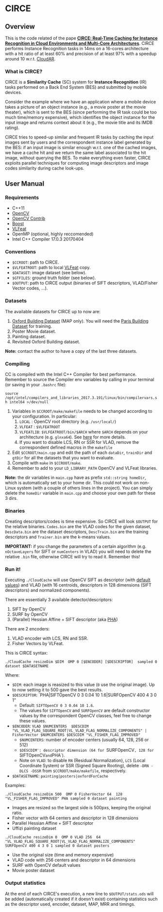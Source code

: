 # CIRCE

## Overview

This is the code related of the pape **[CIRCE: Real-Time Caching for Instance Recognition in Cloud Environments and Multi-Core Architectures](http://www.cse.ust.hk/~panhui/papers/circe-lovagnini.pdf)**. CIRCE performs Instance Recognition tasks in 14ms on a 16-cores architecture with a hit ratio of at least 60% and precision of at least 97% with a speedup around 10 w.r.t. [CloudAR](https://arxiv.org/abs/1805.03060).

### What is CIRCE?

CIRCE is a **Similarity Cache** (SC) system for **Instance Recognition** (IR) tasks performed on a Back End System (BES) and submitted by mobile devices. 

Consider the example where we have an application where a mobile device takes a picture of an object instance (e.g., a movie poster at the movie theater), which is sent to the BES (since performing the IR task could be too much time/memory expensive), which identifies the object instance for the input image and returns context about it (e.g., the movie title and its IMDB rating). 

CIRCE tries to speed-up similar and frequent IR tasks by caching the input images sent by users and the correspondent instance label generated by the BES: if an input image is similar enough w.r.t. one of the cached images, we have a cache hit and we return the same label associated to the hit image, without querying the BES. To make everything even faster, CIRCE exploits parallel techniques for computing image descriptors and image codes similarity during cache look-ups.

## User Manual

### Requirements

* C++11
* [OpenCV](https://github.com/opencv/opencv)
* [OpenCV Contrib](https://github.com/opencv/opencv_contrib) 
* [Boost](http://www.boost.org/)
* [VLFeat](http://www.vlfeat.org/)
* OpenMP (optional, highly reccomended)
* Intel C++ Compiler 17.0.3 20170404

### Conventions

* `$CCROOT`: path to CIRCE.
* `$VLFEATROOT`: path to local [VLFeat](https://github.com/vlfeat/vlfeat) copy.
* `$DATASET`: image dataset (see below).
* `$GTFILES`: ground truth folder (see below).
* `$OUTPUT`: path to CIRCE output (binaries of SIFT descriptors, VLAD/Fisher Vector codes, ...).

### Datasets

The available datasets for CIRCE up to now are:

1. [Oxford Building Dataset](http://www.robots.ox.ac.uk/~vgg/data/oxbuildings/) (MAP only). You will need the [Paris Building Dataset](http://www.robots.ox.ac.uk/~vgg/data/parisbuildings/) for training.
2. Poster Movie dataset.
3. Painting dataset.
4. Revisited Oxford Building dataset.

**Note:** contact the author to have a copy of the last three datasets.

### Compiling

CC is compiled with the Intel C++ Compiler for best performance. Remember to source the Compiler env variables by calling in your terminal (or saving in your `.bashrc` file):

`source /opt/intel/compilers_and_libraries_2017.3.191/linux/bin/compilervars.sh intel64 >/dev/null`

1. Variables in `$CCROOT/make/makefile` needs to be changed according to your configuration. In particular:
   1. `LOCAL`   : OpenCV root directory (e.g. `/usr/local/`)
   2. `VLFEAT`  : `$VLFEATROOT`
   3. `VLFEATLIB`: `$VLFEATROOT/bin/$ARCH` where `$ARCH` depends on your architecture (e.g. `glnxa64`). See [here](http://www.vlfeat.org/install-c.html) for more details.
   4. If you want to disable LCS, RN or SSR for VLAD, remove the correspondent defined macros in the `makefile`
2. Edit `$CCROOT/main.cpp` and edit the path of each `dataDir`, `trainDir` and `gtDir` for all the datasets that you want to evaluate.
3. Compile with `make` in `$CCROOT/make`.
4. Remember to add to your `LD_LIBRARY_PATH` OpenCV and VLFeat libraries.

**Note:** the dir variables in `main.cpp` have as prefix `std::string homeDir`, which is automatically set to your home dir. This could not work on non-Linux system (with a couple of others lines in the project). You can simply delete the `homeDir` variable in `main.cpp` and choose your own path for these 3 dirs.

### Binaries

Creating descriptors/codes is time expensive. So CIRCE will look `$OUTPUT` for the relative binaries. `Codes.bin` are the VLAD codes for the given dataset, `DescData.bin` are the dataset descriptors, `DescTrain.bin` are the training descriptors and `Trainer.bin` are the k-means values.

**IMPORTANT:** if you change the parameters of a certain algorithm (e.g. `nOctaveLayers` for SIFT or `numCenters` in VLAD) you will need to delete the relative `.bin` file, otherwise CIRCE will try to read it. Remember this!

### Run it!

Executing `./CloudCache` will use OpenCV SIFT as descriptor (with [default values](http://docs.opencv.org/trunk/d5/d3c/classcv_1_1xfeatures2d_1_1SIFT.html)) and VLAD (with 16 centroids, descriptors in 128 dimensions (SIFT descriptors) and normalized components).

There are essentially 3 available detector/descriptors:

1. SIFT by OpenCV
2. SURF by OpenCV
3. (Parallel) Hessian Affine + SIFT descriptor (aka [PHA](https://github.com/LucaLovagnini/parallelHesaff))

There are 2 encoders:

1. VLAD encoder with LCS, RN and SSR. 
2. Fisher Vectors by VLFeat.

This is CIRCE syntax:

`./CloudCache resizeDim $DIM  OMP 0 [$ENCODER] [$DESCRIPTOR]  sampled 0 dataset $DATASETNAME`

Where:

* `$DIM`: each image is reasized to this value (`0` use the original image). Up to now setting it to 500 gave the best results.
* `$DESCRIPTOR`: `PHA|SIFTOpenCV 0 3 0.04 10 1.6|SURFOpenCV 400 4 3 0 1"
    * Default: `SIFTOpenCV 0 3 0.04 10 1.6`.
    * The values for `SIFTOpenCV` and `SURFOpenCV` are default constructor values by the correspondent OpenCV classes, feel free to change these values.
* `$ENCODER`: `VLAD $NUMCENTERS  $DESCDIM 
"VL_VLAD_FLAG_SQUARE_ROOT|VL_VLAD_FLAG_NORMALIZE_COMPONENTS" | FisherVector $NUMCENTERS $DESCDIM "VL_FISHER_FLAG_IMPROVED"`
    * `$NUMCENTERS`: number of encoder centers (usually 64, 128, 256 or 512)
    * `$DESCDIM': descriptor dimension (64 for `SURFOpenCV`, 128 for `SIFTOpenCV` and `PHA`).
    * Note on `VLAD`: to disable `RN` (Residual Normalization), `LCS` (Local Coordinate System) or SSR (Signed Square Rooting), delete `-DRN -DLCS -DSSR` from `$CCROOT/make/makefile`, respectively.
* `$DATASETNAME`: `painting|posters|oxfordForCache`

Examples:

`./CloudCache resizeDim 500  OMP 0 FisherVector 64  128 "VL_FISHER_FLAG_IMPROVED" PHA sampled 0 dataset painting`

* Images are resized so the largest side is 500pxs, keeping the original ratio.
* Fisher vector with 64 centers and descriptor in 128 dimensions
* Parallel Hessian Affine + SIFT descriptor
* Uffizi painting dataset

`./CloudCache resizeDim 0  OMP 0 VLAD 256  64 "VL_VLAD_FLAG_SQUARE_ROOT|VL_VLAD_FLAG_NORMALIZE_COMPONENTS" SURFOpenCV 400 4 3 0 1 sampled 0 dataset posters`

* Use the original size (time and memory expensive)
* VLAD code with 256 centers and descriptor in 64 dimensions
* SURF with OpenCV default values
* Movie poster dataset

### Output statistics

At the end of each CIRCE's execution, a new line to `$OUTPUT/stats.ods` will be added (automatically created if it doesn't exist) containing statistics such as the descriptor used, encoder, dataset, MAP, MRR and timings.
